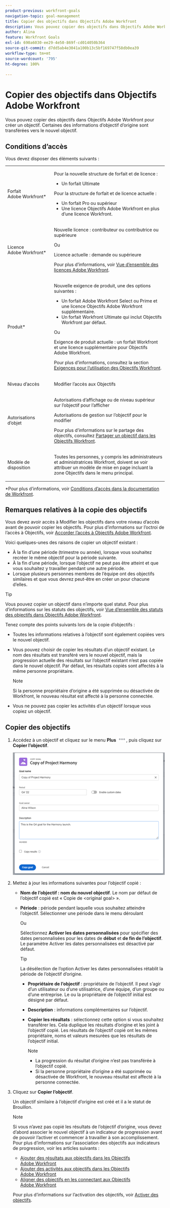 ```yaml
---
product-previous: workfront-goals
navigation-topic: goal-management
title: Copier des objectifs dans Objectifs Adobe Workfront
description: Vous pouvez copier des objectifs dans Objectifs Adobe Workfront pour créer un objectif. Certaines des informations d’objectif d’origine sont transférées vers le nouvel objectif.
author: Alina
feature: Workfront Goals
exl-id: 690a6030-ee29-4e50-869f-cd014050b364
source-git-commit: d7dd5ab4e3041a100b13c5bf169747f58db0ea39
workflow-type: tm+mt
source-wordcount: '795'
ht-degree: 100%

---
```


# Copier des objectifs dans Objectifs Adobe Workfront

Vous pouvez copier des objectifs dans Objectifs Adobe Workfront pour créer un objectif. Certaines des informations d’objectif d’origine sont transférées vers le nouvel objectif.

## Conditions d’accès

Vous devez disposer des éléments suivants :

<table style="table-layout:auto">
<col>
</col>
<col>
</col>
<tbody>
 <tr> 
   <td role="rowheader">Forfait Adobe Workfront*</td> 
   <td> 
   <p>Pour la nouvelle structure de forfait et de licence :
  <ul><li>Un forfait Ultimate </li></ul>
   </p>
<p>Pour la structure de forfait et de licence actuelle : 
<ul><li> Un forfait Pro ou supérieur </li>
  <li>Une licence Objectifs Adobe Workfront en plus d’une licence Workfront.</li></ul></p>
   </td> 
  </tr>
 <tr>
 <tr>
 <td role="rowheader">Licence Adobe Workfront*</td>
 <td>
 <p>Nouvelle licence : contributeur ou contributrice ou supérieure</p>
 Ou
 <p>Licence actuelle : demande ou supérieure</p> <p>Pour plus d’informations, voir <a href="../../administration-and-setup/add-users/access-levels-and-object-permissions/wf-licenses.md" class="MCXref xref">Vue d’ensemble des licences Adobe Workfront</a>.</p> </td>
 </tr>
 <tr>
 <td role="rowheader">Produit*</td>
 <td>
 <p> Nouvelle exigence de produit, une des options suivantes : </p>
<ul>
<li>Un forfait Adobe Workfront Select ou Prime et une licence Objectifs Adobe Workfront supplémentaire.</li>
<li>Un forfait Workfront Ultimate qui inclut Objectifs Workfront par défaut. </li></ul>
 <p>Ou</p>
 <p>Exigence de produit actuelle : un forfait Workfront et une licence supplémentaire pour Objectifs Adobe Workfront. </p> <p>Pour plus d’informations, consultez la section <a href="../../workfront-goals/goal-management/access-needed-for-wf-goals.md" class="MCXref xref">Exigences pour l’utilisation des Objectifs Workfront</a>. </p> </td>
 </tr>
 <tr>
 <td role="rowheader">Niveau d’accès</td>
 <td> <p>Modifier l’accès aux Objectifs</p> </td>
 </tr>
 <tr data-mc-conditions="">
 <td role="rowheader">Autorisations d’objet</td>
 <td>
  <div>
  <p>Autorisations d’affichage ou de niveau supérieur sur l’objectif pour l’afficher</p>
  <p>Autorisations de gestion sur l’objectif pour le modifier</p>
  <p>Pour plus d’informations sur le partage des objectifs, consultez <a href="../../workfront-goals/workfront-goals-settings/share-a-goal.md" class="MCXref xref">Partager un objectif dans les Objectifs Workfront</a>. </p>
  </div> </td>
 </tr>
<tr>
   <td role="rowheader"><p>Modèle de disposition</p></td>
   <td> <p>Toutes les personnes, y compris les administrateurs et administratrices Workfront, doivent se voir attribuer un modèle de mise en page incluant la zone Objectifs dans le menu principal. </p>  
</td>
  </tr>
</tbody>
</table>

*Pour plus d’informations, voir [Conditions d’accès dans la documentation de Workfront](/help/quicksilver/administration-and-setup/add-users/access-levels-and-object-permissions/access-level-requirements-in-documentation.md).

## Remarques relatives à la copie des objectifs

Vous devez avoir accès à Modifier les objectifs dans votre niveau d’accès avant de pouvoir copier les objectifs. Pour plus d’informations sur l’octroi de l’accès à Objectifs, voir [Accorder l’accès à Objectifs Adobe Workfront](../../administration-and-setup/add-users/configure-and-grant-access/grant-access-goals.md).

Voici quelques-unes des raisons de copier un objectif existant :

* À la fin d’une période (trimestre ou année), lorsque vous souhaitez recréer le même objectif pour la période suivante.
* À la fin d’une période, lorsque l’objectif ne peut pas être atteint et que vous souhaitez y travailler pendant une autre période.
* Lorsque plusieurs personnes membres de l’équipe ont des objectifs similaires et que vous devrez peut-être en créer un pour chacune d’elles.

>[!TIP]
>
>Vous pouvez copier un objectif dans n’importe quel statut. Pour plus d’informations sur les statuts des objectifs, voir [Vue d’ensemble des statuts des objectifs dans Objectifs Adobe Workfront](../../workfront-goals/goal-management/goal-status-overview.md).

Tenez compte des points suivants lors de la copie d’objectifs :

* Toutes les informations relatives à l’objectif sont également copiées vers le nouvel objectif.
* Vous pouvez choisir de copier les résultats d’un objectif existant. Le nom des résultats est transféré vers le nouvel objectif, mais la progression actuelle des résultats sur l’objectif existant n’est pas copiée dans le nouvel objectif. Par défaut, les résultats copiés sont affectés à la même personne propriétaire.

  >[!NOTE]
  >
  >Si la personne propriétaire d’origine a été supprimée ou désactivée de Workfront, le nouveau résultat est affecté à la personne connectée.

* Vous ne pouvez pas copier les activités d’un objectif lorsque vous copiez un objectif.

## Copier des objectifs

<!--
Copying goals differs depending on what environment you use. 

To copy goals in the Production environment:

1. Go to a goal and click it to open the Goal Details panel.

   For information about accessing an individual goal, see the "Access individual goals" section in [Access and open goals in Adobe Workfront Goals](../../workfront-goals/goal-management/access-goals-in-wf-goals.md).

   This opens the Goal Details panel.

1. Click the **More icon** ![](assets/more-icon.png), then click **Copy**. 

1. Update any of the following information for the copied goal:

   | Field |Description  |
   |---|---|
   | New Goal |The name of the new goal. The default is the name of the original goal.  |
   | Period |The time period during which you want to achieve the goal. Select a time period from the drop-down menu or click **Define custom dates** to indicate a custom time period. By default, the Period is always the current quarter. |
   | Owner |The owner of the goal. It can be a user, team, group, or a company. The default is the owner of the original goal.  |
   | Description |Additional information about the goal.  |

1. (Conditional) Select **Copy results** if the original goal had results added to it and you want to copy them to the new goal. This duplicates the original results to the new goal. The results of the copied goal have the same owner, names and measured values as the results of the original goal.

   >[!TIP]
   >
   >* The progress of the original result does not transfer to the copied goal. 
   >* If the original owner was deleted or deactivated from Workfront, the new result is assigned to the logged in user.

1. Click **Save**.

   The copied goal is saved with a status of Draft and displays in the Goal Details panel.

   >[!IMPORTANT]
   >
   >If you have not copied the results from the original goal, you must first associate the new goal with a progress indicator before you can activate it and start working towards achieving it. 
   >
   >Do at least one of the following to be able to activate a goal: 
   >   
   >* Add a Result
   >   
   >  For information about adding results, see [Add results to goals in Adobe Workfront Goals](../../workfront-goals/results-and-activities/add-results-to-goals.md).
   >   
   >* Add an Activity
   >   
   >  For information about adding activities, see [Add activities to goals in Adobe Workfront Goals](../../workfront-goals/results-and-activities/add-activities-to-goals.md). 
   >   
   >* Align another goal to it
   >   
   >  For information about aligning goals, see [Align goals by connecting them in Adobe Workfront Goals](../../workfront-goals/goal-alignment/align-goals-by-connecting-them.md).
   >
   > For information about activating a goal, see [Activate goals in Adobe Workfront Goals](../goal-management/activate-goals.md). 

1. Click the **X** icon in the upper-right of the Goal Details panel to close it.

   The copied goal displays in the following sections:

   * Goal List 
   * Check-in (after it is activated)
   * Goal Alignment section (after it is activated) 
   * Pulse
(!--drafted - this was important when we could not update the goal timeframe in the past but we can do that now - not needed
1. (Optional and conditional) If you have copied a goal that was not achieved in a previous time period to continue working on it in the following time period, do the following:

   1. Go to the original goal in the Goal List, Check-in page, or Pulse section and comment on the goal, to indicate that this goal was copied to another, more current goal. For information about commenting on a goal, see [Manage goal comments in Adobe Workfront Goals](../../workfront-goals/goal-management/manage-goal-comments.md).
   1. Close the original goal, to preserve the progress in its original time period. For information about closing goals, see [Close and reopen goals in Adobe Workfront Goals](../../workfront-goals/goal-management/close-and-reopen-goals.md). 
   1. Update the the **Initial** value of the new Result to match the **End At** value of the previous result, so that your new goal progress will start calculating from the point you achieved in the previous period.
   
-->


1. Accédez à un objectif et cliquez sur le menu **Plus** ![](assets/more-icon.png), puis cliquez sur **Copier l’objectif**.

   ![](assets/copy-goal-box-unshimmed.png)

1. Mettez à jour les informations suivantes pour l’objectif copié :
   * **Nom de l’objectif : nom du nouvel objectif**. Le nom par défaut de l’objectif copié est « Copie de &lt;original goal> ».
   * **Période** : période pendant laquelle vous souhaitez atteindre l’objectif. Sélectionner une période dans le menu déroulant

     Ou

     Sélectionnez **Activer les dates personnalisées** pour spécifier des dates personnalisées pour les dates de **début** et **de fin de l’objectif**. Le paramètre Activer les dates personnalisées est désactivé par défaut.

     >[!TIP]
     >
     >   La désélection de l’option Activer les dates personnalisées rétablit la période de l’objectif d’origine.

      * **Propriétaire de l’objectif** : propriétaire de l’objectif. Il peut s’agir d’un utilisateur ou d’une utilisatrice, d’une équipe, d’un groupe ou d’une entreprise. Le ou la propriétaire de l’objectif initial est désigné par défaut.
      * **Description** : informations complémentaires sur l’objectif.
      * **Copier les résultats** : sélectionnez cette option si vous souhaitez transférer les. Cela duplique les résultats d’origine et les joint à l’objectif copié. Les résultats de l’objectif copié ont les mêmes propriétaire, noms et valeurs mesurées que les résultats de l’objectif initial.

        >[!NOTE]
        >
        >* La progression du résultat d’origine n’est pas transférée à l’objectif copié.
        >* Si la personne propriétaire d’origine a été supprimée ou désactivée de Workfront, le nouveau résultat est affecté à la personne connectée.

1. Cliquez sur **Copier l’objectif**.

   Un objectif similaire à l’objectif d’origine est créé et il a le statut de Brouillon.

   >[!NOTE]
   >
   >Si vous n’avez pas copié les résultats de l’objectif d’origine, vous devez d’abord associer le nouvel objectif à un indicateur de progression avant de pouvoir l’activer et commencer à travailler à son accomplissement.
   >Pour plus d’informations sur l’association des objectifs aux indicateurs de progression, voir les articles suivants :
   >* [Ajouter des résultats aux objectifs dans les Objectifs Adobe Workfront](../results-and-activities/add-results-to-goals.md)
   >* [Ajouter des activités aux objectifs dans les Objectifs Adobe Workfront](../results-and-activities/add-activities-to-goals.md)
   >* [Aligner des objectifs en les connectant aux Objectifs Adobe Workfront](../goal-alignment/align-goals-by-connecting-them.md)
   >
   >Pour plus d’informations sur l’activation des objectifs, voir [Activer des objectifs](../goal-management/activate-goals.md).


